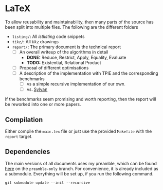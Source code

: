 # LaTeX
To allow reusability and maintainability, then many parts of the source has been
split into multiple files. The following are the different folders

- `listing/`: All _lstlisting_ code snippets
- `tikz/`: All _tikz_ drawings
- `report/`: The primary document is the technical report
  - [ ] An overall writeup of the algorithms in detail
    - **DONE:** Reduce, Restrict, Apply, Equality, Evaluate 
    - **TODO:** Existential, Relational Product
  - [ ] Proposal of different optimisations
  - [ ] A description of the implementation with TPIE and the corresponding
        benchmarks
    - [ ] vs a simple recursive implementation of our own.
    - [ ] vs. [Sylvan](https://github.com/utwente-fmt/sylvan)

If the benchmarks seem promising and worth reporting, then the report will be
reworked into one or more papers.

## Compilation
Either compile the `main.tex` file or just use the provided `Makefile` with the
`report` target.

## Dependencies
The main versions of all documents uses my preamble, which can be found [here](
https://github.com/SSoelvsten/LaTeX-Preamble_and_Examples) on the
`preamble-only` branch. For convenience, it is already included as a submodule.
Everything will be set up, if you run the following command.
```
git submodule update --init --recursive
```
